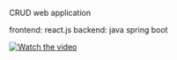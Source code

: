 CRUD web application

frontend: react.js
backend: java spring boot

[![Watch the video](https://img.youtube.com/vi/nyXx-SP76Oo/maxresdefault.jpg)](https://youtu.be/nyXx-SP76Oo)
